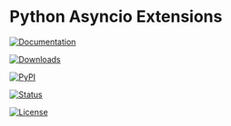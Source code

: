 # Python Asyncio Extensions

[![Documentation](https://img.shields.io/badge/Documentation-click_here!-brightgreen?style=for-the-badge)](https://kamadorueda.github.io/aioextensions/)

[![Downloads](https://img.shields.io/pypi/dm/aioextensions?style=for-the-badge)](https://pypi.org/project/aioextensions)

[![PyPI](https://img.shields.io/pypi/v/aioextensions?style=for-the-badge)](https://pypi.org/project/aioextensions)

[![Status](https://img.shields.io/pypi/status/aioextensions?style=for-the-badge)](https://pypi.org/project/aioextensions)

[![License](https://img.shields.io/pypi/l/aioextensions?style=for-the-badge&color=brightgreen)](https://github.com/kamadorueda/aioextensions/blob/latest/LICENSE.md)
